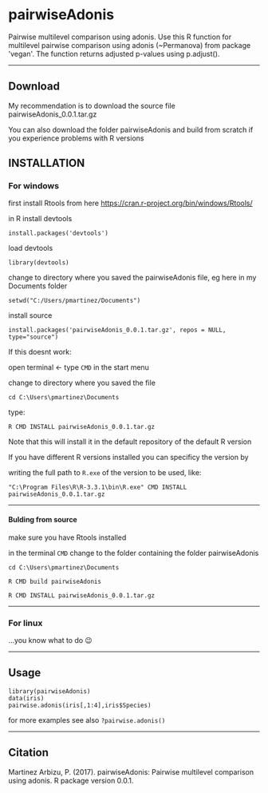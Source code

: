 # pairwiseAdonis
Pairwise multilevel comparison using adonis. 
Use this R function for multilevel pairwise comparison using adonis (~Permanova) from package 'vegan'.
			The function returns adjusted p-values using p.adjust().

_________________________________________________________________________________________________

## Download

My recommendation is to download the source file pairwiseAdonis_0.0.1.tar.gz

You can also download the folder pairwiseAdonis and build from scratch if you experience problems with R versions

## INSTALLATION

### For windows
first install Rtools from here https://cran.r-project.org/bin/windows/Rtools/

in R install devtools

```install.packages('devtools')```

load devtools

```library(devtools)```

change to directory where you saved the pairwiseAdonis file, eg here in my Documents folder

```setwd("C:/Users/pmartinez/Documents")```

install source

```install.packages('pairwiseAdonis_0.0.1.tar.gz', repos = NULL, type="source")```

If this doesnt work:

open terminal <- type ```CMD``` in the start menu

change to directory where you saved the file

```cd C:\Users\pmartinez\Documents```

type:

```R CMD INSTALL pairwiseAdonis_0.0.1.tar.gz```

Note that this will install it in the default repository of the default R version

If you have different R versions installed you can specificy the version by

writing the full path to ```R.exe``` of the version to be used, like:

```"C:\Program Files\R\R-3.3.1\bin\R.exe" CMD INSTALL pairwiseAdonis_0.0.1.tar.gz```

_________________
#### Bulding from source
make sure you have Rtools installed

in the terminal ```CMD``` change to the folder containing the folder pairwiseAdonis

```
cd C:\Users\pmartinez\Documents

R CMD build pairwiseAdonis

R CMD INSTALL pairwiseAdonis_0.0.1.tar.gz
```

____________________________________
### For linux
...you know what to do :wink:


____________________________________
## Usage
```
library(pairwiseAdonis)
data(iris)
pairwise.adonis(iris[,1:4],iris$Species)
```

for more examples see also
```?pairwise.adonis()```
_____________________________________________
## Citation

Martinez Arbizu, P. (2017). pairwiseAdonis: Pairwise multilevel comparison using adonis. R package version 0.0.1.
